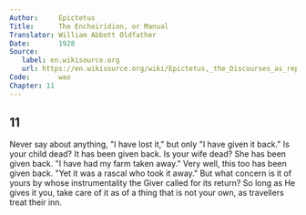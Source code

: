 ```yaml
---
Author:     Epictetus  
Title:      The Encheiridion, or Manual  
Translator: William Abbott Oldfather  
Date:       1928  
Source: 
   label: en.wikisource.org
   url: https://en.wikisource.org/wiki/Epictetus,_the_Discourses_as_reported_by_Arrian,_the_Manual,_and_Fragments/Manual 
Code:       wao  
Chapter: 11
---
```

##  11

Never say about anything, "I have lost it," but only "I have given it back." Is
your child dead? It has been given back. Is your wife dead? She has been given
back. "I have had my farm taken away." Very well, this too has been given back.
"Yet it was a rascal who took it away." But what concern is it of yours by
whose instrumentality the Giver called for its return? So long as He gives it
you, take care of it as of a thing that is not your own, as travellers treat
their inn.


